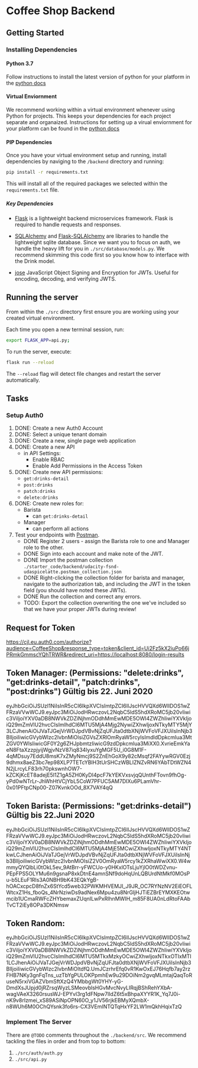 # Coffee Shop Backend

## Getting Started

### Installing Dependencies

#### Python 3.7

Follow instructions to install the latest version of python for your platform in the [python docs](https://docs.python.org/3/using/unix.html#getting-and-installing-the-latest-version-of-python)

#### Virtual Enviornment

We recommend working within a virtual environment whenever using Python for projects. This keeps your dependencies for each project separate and organaized. Instructions for setting up a virual enviornment for your platform can be found in the [python docs](https://packaging.python.org/guides/installing-using-pip-and-virtual-environments/)

#### PIP Dependencies

Once you have your virtual environment setup and running, install dependencies by naviging to the `/backend` directory and running:

```bash
pip install -r requirements.txt
```

This will install all of the required packages we selected within the `requirements.txt` file.

##### Key Dependencies

- [Flask](http://flask.pocoo.org/)  is a lightweight backend microservices framework. Flask is required to handle requests and responses.

- [SQLAlchemy](https://www.sqlalchemy.org/) and [Flask-SQLAlchemy](https://flask-sqlalchemy.palletsprojects.com/en/2.x/) are libraries to handle the lightweight sqlite database. Since we want you to focus on auth, we handle the heavy lift for you in `./src/database/models.py`. We recommend skimming this code first so you know how to interface with the Drink model.

- [jose](https://python-jose.readthedocs.io/en/latest/) JavaScript Object Signing and Encryption for JWTs. Useful for encoding, decoding, and verifying JWTS.

## Running the server

From within the `./src` directory first ensure you are working using your created virtual environment.

Each time you open a new terminal session, run:

```bash
export FLASK_APP=api.py;
```

To run the server, execute:

```bash
flask run --reload
```

The `--reload` flag will detect file changes and restart the server automatically.

## Tasks

### Setup Auth0

1. DONE: Create a new Auth0 Account
2. DONE: Select a unique tenant domain
3. DONE: Create a new, single page web application
4. DONE: Create a new API
    - in API Settings:
        - Enable RBAC
        - Enable Add Permissions in the Access Token
5. DONE: Create new API permissions:
    - `get:drinks-detail`
    - `post:drinks`
    - `patch:drinks`
    - `delete:drinks`
6. DONE: Create new roles for:
    - Barista
        - can `get:drinks-detail`
    - Manager
        - can perform all actions
7. Test your endpoints with [Postman](https://getpostman.com). 
    - DONE Register 2 users - assign the Barista role to one and Manager role to the other.
    - DONE Sign into each account and make note of the JWT.
    - DONE Import the postman collection `./starter_code/backend/udacity-fsnd-udaspicelatte.postman_collection.json`
    - DONE Right-clicking the collection folder for barista and manager, navigate to the authorization tab, and including the JWT in the token field (you should have noted these JWTs).
    - DONE Run the collection and correct any errors.
    - TODO: Export the collection overwriting the one we've included so that we have your proper JWTs during review!

## Request for Token
https://cjl.eu.auth0.com/authorize?audience=CoffeeShop&response_type=token&client_id=Ui2Fz5kX2iuPo66jPRmkGmmscYQhTRWR&redirect_uri=https://localhost:8080/login-results


## Token Manager: (Permissions: "delete:drinks", "get:drinks-detail", "patch:drinks", "post:drinks") Gültig bis 22. Juni 2020
eyJhbGciOiJSUzI1NiIsInR5cCI6IkpXVCIsImtpZCI6IlJscHVVQXd6WllDOS1wZFRzaVVwWCJ9.eyJpc3MiOiJodHRwczovL2NqbC5ldS5hdXRoMC5jb20vIiwic3ViIjoiYXV0aDB8NWVkZDZiNjhmODdhMmEwMDE5OWI4ZWZhIiwiYXVkIjoiQ29mZmVlU2hvcCIsImlhdCI6MTU5MjA4Mjg2NywiZXhwIjoxNTkyMTY5MjY3LCJhenAiOiJVaTJGejVrWDJpdVBvNjZqUFJta0dtbXNjWVFoVFJXUiIsInNjb3BlIjoiIiwicGVybWlzc2lvbnMiOlsiZGVsZXRlOmRyaW5rcyIsImdldDpkcmlua3MtZGV0YWlsIiwicGF0Y2g6ZHJpbmtzIiwicG9zdDpkcmlua3MiXX0.XvrieEmkYaeN8FtaXzzpjyijWgjvNzV87iq834lyxuYgMGF5U_i0G8M1F-4qMDsuy7EddU8msK7xZMyNmcj9S2ZnEhGoX9y82cMsqf2FAYywRGV0Ezj9dhmx8aeZ3bc7ep98XLP7TETcYBlH3tUrSHCzWBLIZNZvRN6YAbTDtWZN4N2jLrcyLF83rh70pkswnhOW7-kZCKjKcET8adejE5I1Z1gA5ZH0KyDI4pcF7kYEKVxsvjqQUnthFTovn9fhOg-yPd0wNTrLr-JhWhHtVCjYbL5CoW7PFUC5AM7DIXu6PLamVhr-0x01PFtpCNp00-Z07KvnkOOd_8X7VAY4qQ


## Token Barista: (Permissions: "get:drinks-detail") Gültig bis 22.Juni 2020
eyJhbGciOiJSUzI1NiIsInR5cCI6IkpXVCIsImtpZCI6IlJscHVVQXd6WllDOS1wZFRzaVVwWCJ9.eyJpc3MiOiJodHRwczovL2NqbC5ldS5hdXRoMC5jb20vIiwic3ViIjoiYXV0aDB8NWVkZDZiNjhmODdhMmEwMDE5OWI4ZWZhIiwiYXVkIjoiQ29mZmVlU2hvcCIsImlhdCI6MTU5MjA4MjE5MCwiZXhwIjoxNTkyMTY4NTkwLCJhenAiOiJVaTJGejVrWDJpdVBvNjZqUFJta0dtbXNjWVFoVFJXUiIsInNjb3BlIjoiIiwicGVybWlzc2lvbnMiOlsiZ2V0OmRyaW5rcy1kZXRhaWwiXX0.W4wmmyQYQlbLi0tOkL5ev_9AtBrr-yFWCUo-y0HKxlOTsLjuYjlO0tWDZvnu-PEpFPS5OLYMu6n9gsnaP8xkDtnE4amnSNf9doHqUnLQBUrdNtMkf0MOsPu-b5LEuF1Rls3A0NBH9bK43EQkYgB-hOACxcpcD8fnZx6StYcd5web32PWKMHVEMJI_J9JR_OC7RYNzNV2EiEOFLWtcxZ1Hs_fboQs_4NrNziwDs9adNex6Mpu4zu8NrGljHJTiEZBrEYMXKEOtwmcib1UCmaRWFcZHYbemaxZUqnILwPxRlhnMWIH_m85F8UA0nLdRtoFAAbTvCT2iEy8OPa3DKNmsw

## Token Random: 
eyJhbGciOiJSUzI1NiIsInR5cCI6IkpXVCIsImtpZCI6IlJscHVVQXd6WllDOS1wZFRzaVVwWCJ9.eyJpc3MiOiJodHRwczovL2NqbC5ldS5hdXRoMC5jb20vIiwic3ViIjoiYXV0aDB8NWVkZDZiNjhmODdhMmEwMDE5OWI4ZWZhIiwiYXVkIjoiQ29mZmVlU2hvcCIsImlhdCI6MTU5MTkxMzkyOCwiZXhwIjoxNTkxOTIxMTI1LCJhenAiOiJVaTJGejVrWDJpdVBvNjZqUFJta0dtbXNjWVFoVFJXUiIsInNjb3BlIjoiIiwicGVybWlzc2lvbnMiOltdfQ.UmJCzrhrEfq0vR1KwOxEJ76Hqfb7ay2rzFHB7NKy3gnFqTns_uzTbYgPULOKPpmhEw9u29DOiNm2gvqMLmtajQaqToRuseN5rxiVGAZVbmSftXzQ4YMbbgWt0YHY-yG-DmdXsJUpjd0jRZrsqWyzLSMeovblsHGvMvcNvyLIRqjBShRehYXbA-wagVAeX3260rsusWJ-EPYvl3rg1dFNpw7lIdZ6t5xBhpaXYYR1K_Yq7J0i-nK9v8rIzmei_xS89ASiNpOPN60O_y1JV56rjkEBMyXQmbX-n8WUh6M0OChQYsnk3fo6rs-CX3VEmINTQTqHxYF2LW1mQkhHqixTzQ


### Implement The Server

There are `@TODO` comments throughout the `./backend/src`. We recommend tackling the files in order and from top to bottom:

1. `./src/auth/auth.py`
2. `./src/api.py`

